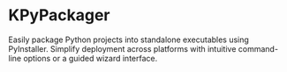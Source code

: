 # KPyPackager
Easily package Python projects into standalone executables using PyInstaller. Simplify deployment across platforms with intuitive command-line options or a guided wizard interface.
